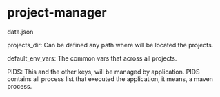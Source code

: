 # project-manager

data.json

projects_dir: Can be defined any path where will be located the projects.

default_env_vars: The common vars that across all projects.

PIDS: This and the other keys, will be managed by application.
PIDS contains all process list that executed the application, it means, a maven process.